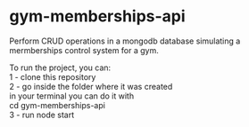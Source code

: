 # gym-memberships-api

Perform CRUD operations in a mongodb database simulating a mermberships control system for a gym. 

To run the project, you can: <br/>
1 - clone this repository<br/>
2 - go inside the folder where it was created<br/>
    in your terminal you can do it with<br/>
    cd gym-memberships-api<br/>
3 - run node start